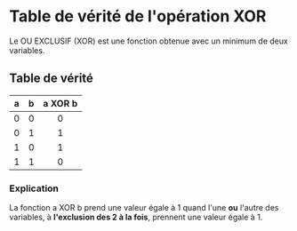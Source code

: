 # Table de vérité de l'opération XOR

Le OU EXCLUSIF (XOR) est une fonction obtenue avec un minimum de deux variables.

## Table de vérité

|  a  |  b  | a XOR b |
| :-: | :-: | :-----: |
|  0  |  0  |    0    |
|  0  |  1  |    1    |
|  1  |  0  |    1    |
|  1  |  1  |    0    |

### Explication

La fonction a XOR b prend une valeur égale à 1 quand l'une **ou** l'autre des variables, à **l'exclusion des 2 à la fois**, prennent une valeur égale à 1.
